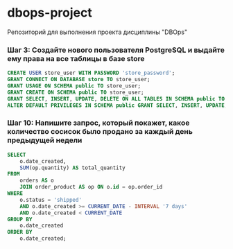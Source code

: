 # dbops-project
Репозиторий для выполнения проекта дисциплины "DBOps"

### Шаг 3: Создайте нового пользователя PostgreSQL и выдайте ему права на все таблицы в базе store

```sql
CREATE USER store_user WITH PASSWORD 'store_password';
GRANT CONNECT ON DATABASE store TO store_user;
GRANT USAGE ON SCHEMA public TO store_user;
GRANT CREATE ON SCHEMA public TO store_user;
GRANT SELECT, INSERT, UPDATE, DELETE ON ALL TABLES IN SCHEMA public TO store_user;
ALTER DEFAULT PRIVILEGES IN SCHEMA public GRANT SELECT, INSERT, UPDATE, DELETE ON TABLES TO store_user;
```


### Шаг 10: Напишите запрос, который покажет, какое количество сосисок было продано за каждый день предыдущей недели

```sql
SELECT 
    o.date_created, 
    SUM(op.quantity) AS total_quantity
FROM 
    orders AS o
    JOIN order_product AS op ON o.id = op.order_id
WHERE 
    o.status = 'shipped'
    AND o.date_created >= CURRENT_DATE - INTERVAL '7 days'
    AND o.date_created < CURRENT_DATE
GROUP BY 
    o.date_created
ORDER BY 
    o.date_created;
```

